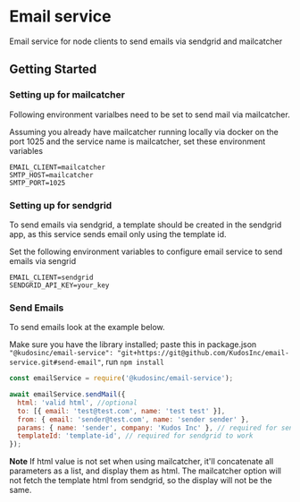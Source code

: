 # Email service
Email service for node clients to send emails via sendgrid and mailcatcher

## Getting Started

### Setting up for mailcatcher

Following environment varialbes need to be set to send mail via mailcatcher.

Assuming you already have mailcatcher running locally via docker on the port 1025 and the service name is mailcatcher, set these environment variables

```
EMAIL_CLIENT=mailcatcher
SMTP_HOST=mailcatcher
SMTP_PORT=1025
```
### Setting up for sendgrid

To send emails via sendgrid, a template should be created in the sendgrid app, as this service sends email only using the template id.

Set the following environment variables to configure email service to send emails via sengrid

```
EMAIL_CLIENT=sendgrid
SENDGRID_API_KEY=your_key
```

### Send Emails

To send emails look at the example below.

Make sure you have the library installed; paste this in package.json `"@kudosinc/email-service": "git+https://git@github.com/KudosInc/email-service.git#send-email"`, run `npm install`

```javascript
const emailService = require('@kudosinc/email-service');

await emailService.sendMail({
  html: 'valid html', //optional
  to: [{ email: 'test@test.com', name: 'test test' }],
  from: { email: 'sender@test.com', name: 'sender sender' },
  params: { name: 'sender', company: 'Kudos Inc' }, // required for sendgrid and mailcatcher
  templateId: 'template-id', // required for sendgrid to work
});

```

**Note**
If html value is not set when using mailcatcher, it'll concatenate all parameters as a list, and display them as html. The mailcatcher option will not fetch the template html from sendgrid, so the display will not be the same.